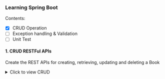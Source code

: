 ### Learning Spring Boot
Contents:
- [x] CRUD Operation
- [ ] Exception handling & Validation
- [ ] Unit Test

#### 1. CRUD RESTFul APIs
Create the REST APIs for creating, retrieving, updating and deleting a Book

<details>
<summary>Click to view CRUD</summary>

##### Dependencies

> Spring Web \
> Spring Data JPA \
> MySQL Driver \
> Spring Boot DevTools

##### Configuring MySQL Database

src/main/java/resources/application.properties
```

## Spring DATASOURCE (  DataSourceAutoConfiguration & DataSourceProperties)
spring.datasource.url = jdbc:mysql://localhost:3306/book_management?useSSL=false
spring.datasource.username = hive
spring.datasource.password = letmein

## Hibernate Properties
# The SQL dialect makes Hibernate generate better SQL for the chosen database
spring.jpa.properties.hibernate.dialect = org.hibernate.dialect.MySQL57InnoDBDialect


# Hibernate ddl auto (create, create-drop, validate, update)
spring.jpa.hibernate.ddl-auto = update

```
##### Create a Controller Package
Create a new package controller inside `com.example.learningspring`. Then, create a new class BookController

##### Create a Model Package
Create a new package model inside `com.example.learningspring`. Then, create a new class Book

##### Create a Model Class
Right click on the `model` package then
New -> Java Class -> Enter the Class Name
<!---
Once created the model class then select filed like,
```
private long id;
private String title;
private String authorName;
private String description;
private Boolean published;
```
##### Auto Generate setter and getter

THEN Right click on the inside the base package `Book model class` -> Select -> Generate setter and getter -> Select fields
--->
##### Create BookRepository to access data from the database
* Create a new package called repository inside the base package com.example.learningspring.
* Then, create an interface called `BookRepository` and extend it from JpaRepository.
```
package com.example.learningspring.repository;

import org.springframework.data.jpa.repository.JpaRepository;

import com.example.learningspring.model.Book;

public interface BookRepository extends JpaRepository<Book, Long> {
}

```
Then Spring Data JPA will generate implementation code for the most common CRUD operations – we don’t have to write a single query.

##### Book Service Class
Next, code a class that acts as a middle layer between persistence layer (repository) and controller layer. Create the `BookService` class with the following code:
```
package com.example.learningspring.service;


import com.example.learningspring.repository.BookRepository;
import org.springframework.beans.factory.annotation.Autowired;
import org.springframework.stereotype.Service;
import com.example.learningspring.model.Book;

import java.util.List;

import javax.transaction.Transactional;

@Service
@Transactional
public class BookService {

  @Autowired
  private BookRepository service;

  public List<Book> listAll() {
    return service.findAll();
  }

  public Book save(Book book) {
    return service.save(book);
  }

  public Book update(Book bookData, Book book) {
    bookData.setTitle(book.getTitle());
    bookData.setAuthorName(book.getAuthorName());
    bookData.setDescription(book.getDescription());
    bookData.setPublished(book.getPublished());
    return service.save(bookData);
  }

  public Book get(Long id) {
    return service.findById(id).get();
  }

  public void delete(Long id) {
    service.deleteById(id);
  }
}

```
##### RESTful API Endpoints

1. Create a Book

The following method a RESTful API that allows the clients to create a book.

Code:
```
 @PostMapping(value = "books")
  public ResponseEntity<Book> createBook(@RequestBody Book book) {
    Book _book = service.save(new Book(book.getTitle(), book.getAuthorName(), book.getDescription(), false));
    return new ResponseEntity<>(_book, HttpStatus.CREATED);
  }
```

Endpoint:
```
POST  http://localhost:8080/api/v1/books
```
Response:

```json
[
    {
        "id": 11,
        "title": "Spring Boot",
        "authorName": "Pivotal Team",
        "description": "Spring Boot is an open source Java-based framework used to create a micro Service",
        "published": false
    }
]
```

2. List all books
This method that returns a list of book (a kind of retrieval operation).

Code:
```
 @GetMapping(value = "books")
  public List<Book> getAllBooks(){
    return service.listAll();
  }
```

Endpoint:
```
GET  http://localhost:8080/api/v1/books
```
Response:
```json
[
    {
        "id": 11,
        "title": "Spring Boot",
        "authorName": "Pivotal Team",
        "description": "Spring Boot is an open source Java-based framework used to create a micro Service",
        "published": false
    },
    {
        "id": 12,
        "title": "Ruby",
        "authorName": "Yukihiro Matsumoto",
        "description": "Ruby is an interpreted, high-level, general-purpose programming language.",
        "published": false
    }
]
```
3. Get Book by ID
This method for a RESTful API that allows the clients to get information about a specific book based on ID.

Code:
```
  @GetMapping(value = "book/{id}")
  public ResponseEntity<Book> getBookById(@PathVariable("id") Long id) {
    Book bookData = service.get(id);
    return new ResponseEntity<>(bookData, HttpStatus.OK);
  }
```
Endpoint:
```url
GET  http://localhost:8080/api/v1/book/11
```

Response:

```json
{
    "id": 11,
    "title": "Spring Boot",
    "authorName": "Pivotal Team",
    "description": "Spring Boot is an open source Java-based framework used to create a micro Service",
    "published": false
}
```

4. Update Book
The method that exposes RESTful API for update operation.

Code:
```
 @PutMapping(value = "book/{id}")
  public ResponseEntity<Book> updateBook(@RequestBody Book book, @PathVariable Long id) {
    Book bookData = service.get(id);
    Book temp = service.update(bookData, book);
    return new ResponseEntity<>(temp, HttpStatus.OK);
  }
```

Endpoint:
```
PUT  http://localhost:8080/api/v1/book/11
```

Response:

```json
{
    "id": 11,
    "title": "Spring Boot",
    "authorName": "Pivotal Team",
    "description": "Spring Boot is an open source Java-based framework used to create a micro Service",
    "published": true
}
```

5. Delete a Book
The method that exposes RESTful API for the delete operation.

Code:
```
@DeleteMapping(value = "book/{id}")
  public ResponseEntity<Book> deleteBook(@PathVariable("id") Long id) {
    service.delete(id);
    return new ResponseEntity<>(HttpStatus.OK);
  }
```
Endpoint:
```
DELETE  http://localhost:8080/api/v1/book/12
```

Response:
```json
[
    {
        "id": 11,
        "title": "Spring Boot",
        "authorName": "Pivotal Team",
        "description": "Spring Boot is an open source Java-based framework used to create a micro Service",
        "published": true
    }
]
```


</details>

